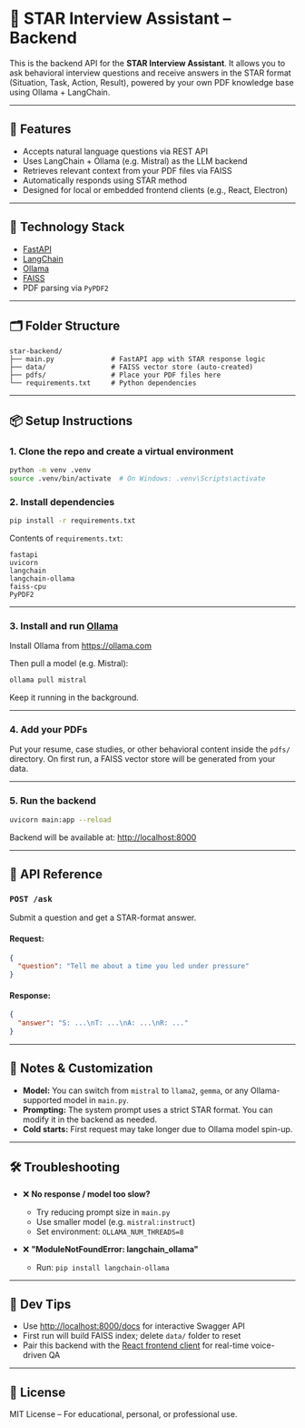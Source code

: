 # 🎤 STAR Interview Assistant – Backend

This is the backend API for the **STAR Interview Assistant**. It allows you to ask behavioral interview questions and receive answers in the STAR format (Situation, Task, Action, Result), powered by your own PDF knowledge base using Ollama + LangChain.

---

## 🚀 Features

- Accepts natural language questions via REST API
- Uses LangChain + Ollama (e.g. Mistral) as the LLM backend
- Retrieves relevant context from your PDF files via FAISS
- Automatically responds using STAR method
- Designed for local or embedded frontend clients (e.g., React, Electron)

---

## 🧱 Technology Stack

- [FastAPI](https://fastapi.tiangolo.com/)
- [LangChain](https://www.langchain.com/)
- [Ollama](https://ollama.com/)
- [FAISS](https://github.com/facebookresearch/faiss)
- PDF parsing via `PyPDF2`

---

## 🗂 Folder Structure

```
star-backend/
├── main.py              # FastAPI app with STAR response logic
├── data/                # FAISS vector store (auto-created)
├── pdfs/                # Place your PDF files here
└── requirements.txt     # Python dependencies
```

---

## 📦 Setup Instructions

### 1. Clone the repo and create a virtual environment

```bash
python -m venv .venv
source .venv/bin/activate  # On Windows: .venv\Scripts\activate
```

### 2. Install dependencies

```bash
pip install -r requirements.txt
```

Contents of `requirements.txt`:

```
fastapi
uvicorn
langchain
langchain-ollama
faiss-cpu
PyPDF2
```

---

### 3. Install and run [Ollama](https://ollama.com/)

Install Ollama from https://ollama.com

Then pull a model (e.g. Mistral):

```bash
ollama pull mistral
```

Keep it running in the background.

---

### 4. Add your PDFs

Put your resume, case studies, or other behavioral content inside the `pdfs/` directory. On first run, a FAISS vector store will be generated from your data.

---

### 5. Run the backend

```bash
uvicorn main:app --reload
```

Backend will be available at: [http://localhost:8000](http://localhost:8000)

---

## 🔗 API Reference

### `POST /ask`

Submit a question and get a STAR-format answer.

#### Request:
```json
{
  "question": "Tell me about a time you led under pressure"
}
```

#### Response:
```json
{
  "answer": "S: ...\nT: ...\nA: ...\nR: ..."
}
```

---

## 🧠 Notes & Customization

- **Model:** You can switch from `mistral` to `llama2`, `gemma`, or any Ollama-supported model in `main.py`.
- **Prompting:** The system prompt uses a strict STAR format. You can modify it in the backend as needed.
- **Cold starts:** First request may take longer due to Ollama model spin-up.

---

## 🛠 Troubleshooting

- ❌ **No response / model too slow?**
  - Try reducing prompt size in `main.py`
  - Use smaller model (e.g. `mistral:instruct`)
  - Set environment: `OLLAMA_NUM_THREADS=8`

- ❌ **"ModuleNotFoundError: langchain_ollama"**
  - Run: `pip install langchain-ollama`

---

## 🧪 Dev Tips

- Use [http://localhost:8000/docs](http://localhost:8000/docs) for interactive Swagger API
- First run will build FAISS index; delete `data/` folder to reset
- Pair this backend with the [React frontend client](https://github.com/your-org/star-interview-client) for real-time voice-driven QA

---

## 📄 License

MIT License – For educational, personal, or professional use.
